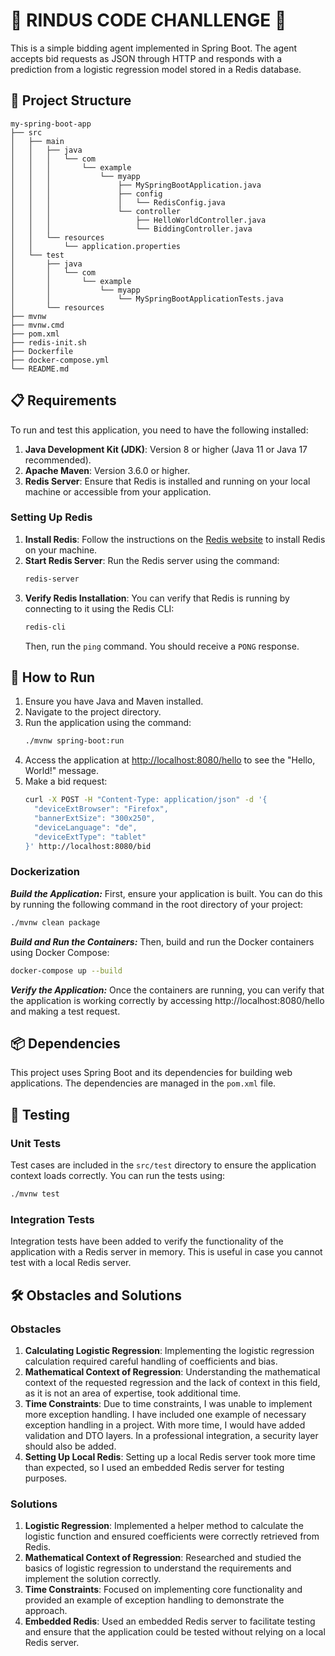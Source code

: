 # 🌟 RINDUS CODE CHANLLENGE 🌟

This is a simple bidding agent implemented in Spring Boot. The agent accepts bid requests as JSON through HTTP and responds with a prediction from a logistic regression model stored in a Redis database.


## 📁 Project Structure

```plaintext
my-spring-boot-app
├── src
│   ├── main
│   │   ├── java
│   │   │   └── com
│   │   │       └── example
│   │   │           └── myapp
│   │   │               ├── MySpringBootApplication.java
│   │   │               ├── config
│   │   │               │   └── RedisConfig.java
│   │   │               └── controller
│   │   │                   ├── HelloWorldController.java
│   │   │                   └── BiddingController.java
│   │   └── resources
│   │       └── application.properties
│   └── test
│       ├── java
│       │   └── com
│       │       └── example
│       │           └── myapp
│       │               └── MySpringBootApplicationTests.java
│       └── resources
├── mvnw
├── mvnw.cmd
├── pom.xml
├── redis-init.sh
├── Dockerfile
├── docker-compose.yml
└── README.md
```

## 📋 Requirements

To run and test this application, you need to have the following installed:

1. **Java Development Kit (JDK)**: Version 8 or higher (Java 11 or Java 17 recommended).
2. **Apache Maven**: Version 3.6.0 or higher.
3. **Redis Server**: Ensure that Redis is installed and running on your local machine or accessible from your application.

### Setting Up Redis

1. **Install Redis**: Follow the instructions on the [Redis website](https://redis.io/download) to install Redis on your machine.
2. **Start Redis Server**: Run the Redis server using the command:
   ```sh
   redis-server
   ```
3. **Verify Redis Installation**: You can verify that Redis is running by connecting to it using the Redis CLI:
   ```sh
   redis-cli
   ```
   Then, run the `ping` command. You should receive a `PONG` response.

## 🚀 How to Run

1. Ensure you have Java and Maven installed.
2. Navigate to the project directory.
3. Run the application using the command:
   ```sh
   ./mvnw spring-boot:run
   ```
4. Access the application at [http://localhost:8080/hello](http://localhost:8080/hello) to see the "Hello, World!" message.
7. Make a bid request: 
   ```sh
   curl -X POST -H "Content-Type: application/json" -d '{
     "deviceExtBrowser": "Firefox",
     "bannerExtSize": "300x250",
     "deviceLanguage": "de",
     "deviceExtType": "tablet"
   }' http://localhost:8080/bid
   ```

### Dockerization
   ***Build the Application:*** First, ensure your application is built. You can do this by running the following command in the root directory of your project:
   ```sh
   ./mvnw clean package
   ```
   ***Build and Run the Containers:*** Then, build and run the Docker containers using Docker Compose:
   ```sh
   docker-compose up --build
   ```
   ***Verify the Application:*** Once the containers are running, you can verify that the application is working correctly by accessing http://localhost:8080/hello and making a test request.

## 📦 Dependencies

This project uses Spring Boot and its dependencies for building web applications. The dependencies are managed in the `pom.xml` file.

## 🧪 Testing

### Unit Tests
Test cases are included in the `src/test` directory to ensure the application context loads correctly. You can run the tests using:
```sh
./mvnw test
```
### Integration Tests
Integration tests have been added to verify the functionality of the application with a Redis server in memory. This is useful in case you cannot test with a local Redis server.

## 🛠️ Obstacles and Solutions

### Obstacles

1. **Calculating Logistic Regression**: Implementing the logistic regression calculation required careful handling of coefficients and bias.
2. **Mathematical Context of Regression**: Understanding the mathematical context of the requested regression and the lack of context in this field, as it is not an area of expertise, took additional time.
3. **Time Constraints**: Due to time constraints, I was unable to implement more exception handling. I have included one example of necessary exception handling in a project. With more time, I would have added validation and DTO layers. In a professional integration, a security layer should also be added.
4. **Setting Up Local Redis**: Setting up a local Redis server took more time than expected, so I used an embedded Redis server for testing purposes.

### Solutions

1. **Logistic Regression**: Implemented a helper method to calculate the logistic function and ensured coefficients were correctly retrieved from Redis.
2. **Mathematical Context of Regression**: Researched and studied the basics of logistic regression to understand the requirements and implement the solution correctly.
3. **Time Constraints**: Focused on implementing core functionality and provided an example of exception handling to demonstrate the approach.
4. **Embedded Redis**: Used an embedded Redis server to facilitate testing and ensure that the application could be tested without relying on a local Redis server.